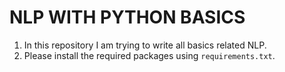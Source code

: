 # NLP WITH PYTHON BASICS
1. In this repository I am trying to write all basics related NLP.
2. Please install the required packages using `requirements.txt`.
